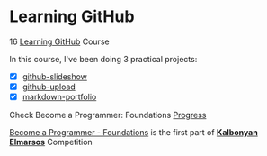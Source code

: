 # Learning GitHub

16 [Learning GitHub](https://www.linkedin.com/learning/learning-github) Course

In this course, I've been doing 3 practical projects:
- [x] [github-slideshow](https://github.com/hosamation/github-slideshow)
- [x] [github-upload](https://github.com/hosamation/github-upload)
- [x] [markdown-portfolio](https://github.com/hosamation/markdown-portfolio)

Check Become a Programmer: Foundations [Progress](https://github.com/hosamation/Become-a-Programmer-Foundations)

[Become a Programmer - Foundations][1] is the first part of **[Kalbonyan Elmarsos][2]** Competition



[1]: https://www.linkedin.com/learning/paths/become-a-programmer-foundations

[2]: https://www.linkedin.com/company/%D9%83%D8%A7%D9%84%D8%A8%D9%86%D9%8A%D8%A7%D9%86-%D8%A7%D9%84%D9%85%D8%B1%D8%B5%D9%88%D8%B5/